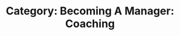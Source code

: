 ---
layout: category
title: 'Category: Becoming A Manager: Coaching'
tag: becoming_a_manager,coaching
---